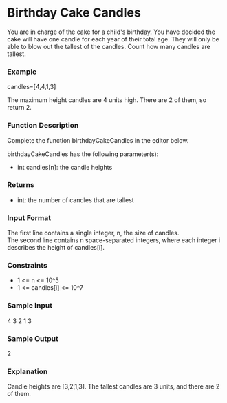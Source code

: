 # Birthday Cake Candles
You are in charge of the cake for a child's birthday. You have decided the cake will have one candle for each year of their total age. They will only be able to blow out the tallest of the candles. Count how many candles are tallest.

### Example
candles=[4,4,1,3]

The maximum height candles are 4 units high. There are 2 of them, so return 2.

### Function Description
Complete the function birthdayCakeCandles in the editor below.

birthdayCakeCandles has the following parameter(s):
* int candles[n]: the candle heights

### Returns
* int: the number of candles that are tallest

### Input Format
The first line contains a single integer, n, the size of candles. <br>
The second line contains n space-separated integers, where each integer i describes the height of candles[i].

### Constraints  
* 1 <= n <= 10^5
* 1 <= candles[i] <= 10^7

### Sample Input
 4
 3 2 1 3

### Sample Output
 2

### Explanation
Candle heights are [3,2,1,3]. The tallest candles are 3 units, and there are 2 of them.
